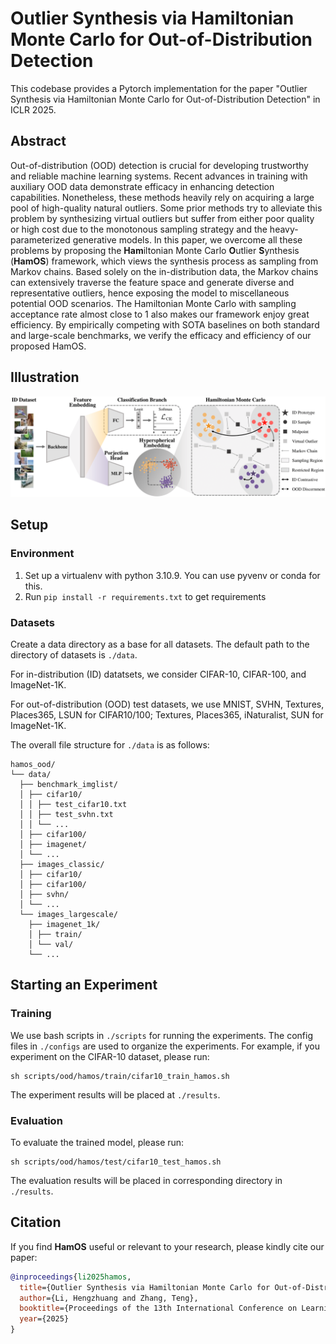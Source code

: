 # Outlier Synthesis via Hamiltonian Monte Carlo for Out-of-Distribution Detection

This codebase provides a Pytorch implementation for the paper "Outlier Synthesis via Hamiltonian Monte Carlo for Out-of-Distribution Detection" in ICLR 2025.

## Abstract

Out-of-distribution (OOD) detection is crucial for developing trustworthy and reliable machine learning systems. Recent advances in training with auxiliary OOD data demonstrate efficacy in enhancing detection capabilities. Nonetheless, these methods heavily rely on acquiring a large pool of high-quality natural outliers. Some prior methods try to alleviate this problem by synthesizing virtual outliers but suffer from either poor quality or high cost due to the monotonous sampling strategy and the heavy-parameterized generative models. In this paper, we overcome all these problems by proposing the **Ham**iltonian Monte Carlo **O**utlier **S**ynthesis (**HamOS**) framework, which views the synthesis process as sampling from Markov chains. Based solely on the in-distribution data, the Markov chains can extensively traverse the feature space and generate diverse and representative outliers, hence exposing the model to miscellaneous potential OOD scenarios. The Hamiltonian Monte Carlo with sampling acceptance rate almost close to 1 also makes our framework enjoy great efficiency. By empirically competing with SOTA baselines on both standard and large-scale benchmarks, we verify the efficacy and efficiency of our proposed HamOS.

## Illustration

![Arch_figure](figure/hamos_framework.png)

## Setup

### Environment

1. Set up a virtualenv with python 3.10.9. You can use pyvenv or conda for this.
2. Run ```pip install -r requirements.txt``` to get requirements

### Datasets

Create a data directory as a base for all datasets. The default path to the directory of datasets is ```./data```.

For in-distribution (ID) datatsets, we consider CIFAR-10, CIFAR-100, and ImageNet-1K.

For out-of-distribution (OOD) test datasets, we use MNIST, SVHN, Textures, Places365, LSUN for CIFAR10/100; Textures, Places365, iNaturalist, SUN for ImageNet-1K.


The overall file structure for ```./data``` is as follows:
```
hamos_ood/
└── data/
  ├── benchmark_imglist/
  │ ├── cifar10/
  │ │ ├── test_cifar10.txt
  │ │ ├── test_svhn.txt
  │ │ └── ...
  │ ├── cifar100/
  │ ├── imagenet/
  │ └── ...
  ├── images_classic/
  │ ├── cifar10/
  │ ├── cifar100/
  │ ├── svhn/
  │ └── ...
  └── images_largescale/
    ├── imagenet_1k/
    │ ├── train/
    │ └── val/
    └── ...
```

## Starting an Experiment


### Training

We use bash scripts in ```./scripts``` for running the experiments. The config files in ```./configs``` are used to organize the experiments. For example, if you experiment on the CIFAR-10 dataset, please run:
```
sh scripts/ood/hamos/train/cifar10_train_hamos.sh
```

The experiment results will be placed at ```./results```.

### Evaluation

To evaluate the trained model, please run:
```
sh scripts/ood/hamos/test/cifar10_test_hamos.sh
```

The evaluation results will be placed in corresponding directory in ```./results```.


## Citation

If you find **HamOS** useful or relevant to your research, please kindly cite our paper:

```bibtex
@inproceedings{li2025hamos,
  title={Outlier Synthesis via Hamiltonian Monte Carlo for Out-of-Distribution Detection},
  author={Li, Hengzhuang and Zhang, Teng},
  booktitle={Proceedings of the 13th International Conference on Learning Representations},
  year={2025}
}
```




